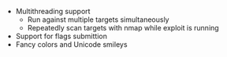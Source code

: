 
 * Multithreading support
   * Run against multiple targets simultaneously
   * Repeatedly scan targets with nmap while exploit is running
 * Support for flags submittion
 * Fancy colors and Unicode smileys

